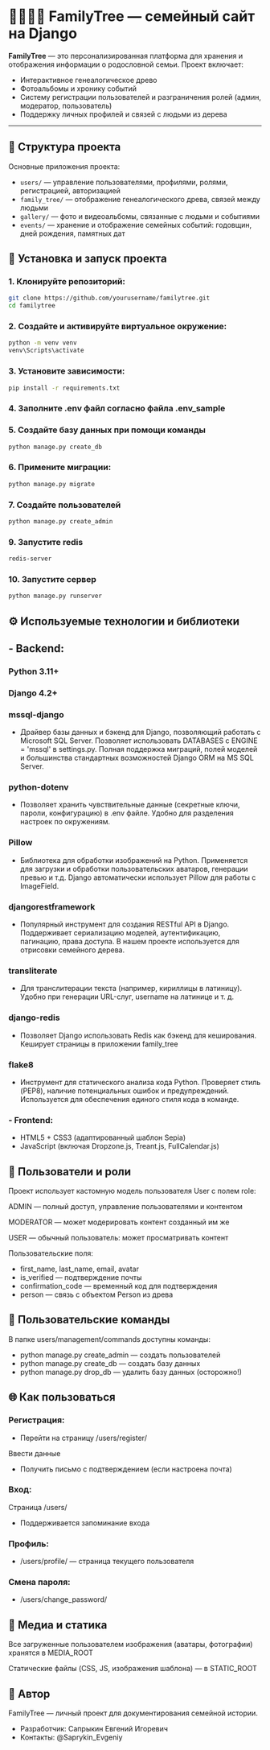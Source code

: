 # 👨‍👩‍👧‍👦 FamilyTree — семейный сайт на Django

**FamilyTree** — это персонализированная платформа для хранения и отображения информации о родословной семьи. Проект включает:

- Интерактивное генеалогическое древо
- Фотоальбомы и хронику событий
- Систему регистрации пользователей и разграничения ролей (админ, модератор, пользователь)
- Поддержку личных профилей и связей с людьми из дерева

---

## 📁 Структура проекта

Основные приложения проекта:

- `users/` — управление пользователями, профилями, ролями, регистрацией, авторизацией
- `family_tree/` — отображение генеалогического древа,  связей между людьми
- `gallery/` — фото и видеоальбомы, связанные с людьми и событиями
- `events/` — хранение и отображение семейных событий: годовщин, дней рождения, памятных дат

## 🔧 Установка и запуск проекта

### 1. Клонируйте репозиторий:

```bash
git clone https://github.com/yourusername/familytree.git
cd familytree
```

### 2. Создайте и активируйте виртуальное окружение:

```bash
python -m venv venv
venv\Scripts\activate
```

### 3. Установите зависимости:

```bash
pip install -r requirements.txt
```

### 4. Заполните .env файл согласно файла .env_sample

### 5. Создайте базу данных при помощи команды

```bash
python manage.py create_db
```

### 6. Примените миграции:

```bash
python manage.py migrate
```

### 7. Создайте пользователей

```bash
python manage.py create_admin
```

### 9. Запустите redis

```bash
redis-server 
```

### 10. Запустите сервер

```bash
python manage.py runserver
```

## ⚙️ Используемые технологии и библиотеки
## - Backend:
### Python 3.11+

### Django 4.2+

### mssql-django  
- Драйвер базы данных и бэкенд для Django, позволяющий работать с Microsoft SQL Server.
Позволяет использовать DATABASES с ENGINE = 'mssql' в settings.py.
Полная поддержка миграций, полей моделей и большинства стандартных возможностей Django ORM на MS SQL Server.

### python-dotenv
- Позволяет хранить чувствительные данные (секретные ключи, пароли, конфигурацию) в .env файле.
Удобно для разделения настроек по окружениям.

### Pillow
- Библиотека для обработки изображений на Python.
Применяется для загрузки и обработки пользовательских аватаров, генерации превью и т.д.
Django автоматически использует Pillow для работы с ImageField.

### djangorestframework
- Популярный инструмент для создания RESTful API в Django.
Поддерживает сериализацию моделей, аутентификацию, пагинацию, права доступа.
В нашем проекте используется для отрисовки семейного дерева.

### transliterate
- Для транслитерации текста (например, кириллицы в латиницу).
Удобно при генерации URL-слуг, username на латинице и т. д.

### django-redis
- Позволяет Django использовать Redis как бэкенд для кеширования.
Кеширует страницы в приложении family_tree

### flake8
- Инструмент для статического анализа кода Python.
Проверяет стиль (PEP8), наличие потенциальных ошибок и предупреждений.
Используется для обеспечения единого стиля кода в команде.



### - Frontend:
- HTML5 + CSS3 (адаптированный шаблон Sepia)
- JavaScript (включая Dropzone.js, Treant.js, FullCalendar.js)

## 🔐 Пользователи и роли
Проект использует кастомную модель пользователя User с полем role:

ADMIN — полный доступ, управление пользователями и контентом

MODERATOR — может модерировать контент созданный им же

USER — обычный пользователь: может просматривать контент

Пользовательские поля:

- first_name, last_name, email, avatar
- is_verified — подтверждение почты
- confirmation_code — временный код для подтверждения
- person — связь с объектом Person из древа

## 🧩 Пользовательские команды
В папке users/management/commands доступны команды:

- python manage.py create_admin — создать пользователей
- python manage.py create_db — создать базу данных
- python manage.py drop_db — удалить базу данных (осторожно!)


## 🌐 Как пользоваться
### Регистрация:
- Перейти на страницу /users/register/

Ввести данные
- Получить письмо с подтверждением (если настроена почта)

### Вход:
Страница /users/
- Поддерживается запоминание входа

### Профиль:
- /users/profile/ — страница текущего пользователя

### Смена пароля:
- /users/change_password/

## 📁 Медиа и статика
Все загруженные пользователем изображения (аватары, фотографии) хранятся в MEDIA_ROOT

Статические файлы (CSS, JS, изображения шаблона) — в STATIC_ROOT


## 📝 Автор
FamilyTree — личный проект для документирования семейной истории.
-  Разработчик: Сапрыкин Евгений Игоревич
- Контакты: @Saprykin_Evgeniy
